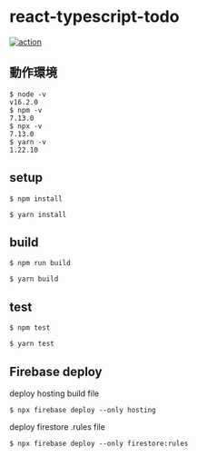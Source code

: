 # react-typescript-todo

[![action](https://github.com/hironomiu/react-typescript-todo/actions/workflows/action.yml/badge.svg?branch=main)](https://github.com/hironomiu/react-typescript-todo/actions?query=workflow%3Aaction)

## 動作環境

```
$ node -v
v16.2.0
$ npm -v
7.13.0
$ npx -v
7.13.0
$ yarn -v
1.22.10
```

## setup

```
$ npm install
```

```
$ yarn install
```

## build

```
$ npm run build
```

```
$ yarn build
```

## test

```
$ npm test
```

```
$ yarn test
```

## Firebase deploy

deploy hosting build file

```
$ npx firebase deploy --only hosting
```

deploy firestore .rules file

```
$ npx firebase deploy --only firestore:rules
```

